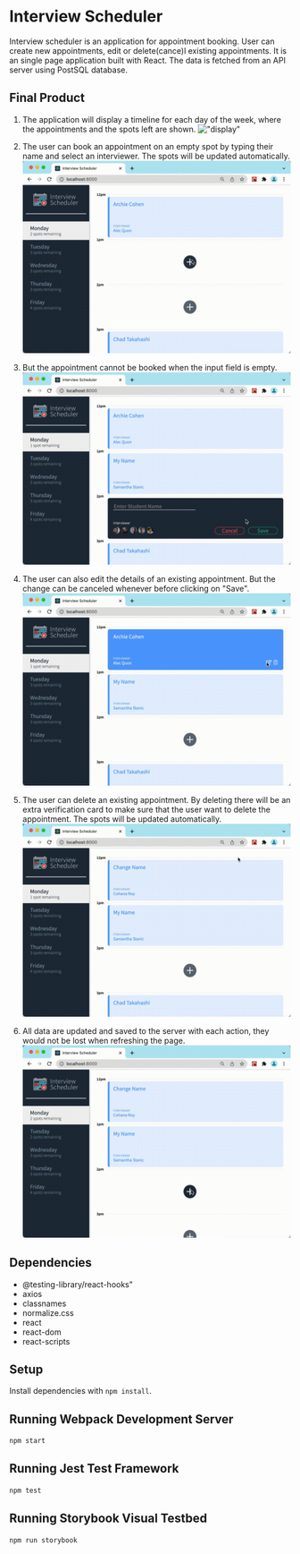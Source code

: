 # Interview Scheduler
Interview scheduler is an application for appointment booking. User can create new appointments, edit or delete(cance)l existing appointments.
It is an single page application built with React. The data is fetched from an API server using PostSQL database. 

## Final Product

1. The application will display a timeline for each day of the week, where the appointments and the spots left are shown.
!["display"](https://github.com/BosiC0015/scheduler/blob/gifs/public/gifs/display.gif)

2. The user can book an appointment on an empty spot by typing their name and select an interviewer. The spots will be updated automatically.
!["create"](https://github.com/BosiC0015/scheduler/blob/master/public/gifs/create.gif)

3. But the appointment cannot be booked when the input field is empty.
!["validate"](https://github.com/BosiC0015/scheduler/blob/gifs/public/gifs/validate.gif)

4. The user can also edit the details of an existing appointment. But the change can be canceled whenever before clicking on "Save".
!["edit"](https://github.com/BosiC0015/scheduler/blob/gifs/public/gifs/edit.gif)

5. The user can delete an existing appointment. By deleting there will be an extra verification card to make sure that the user want to delete the appointment. The spots will be updated automatically.
!["delete"](https://github.com/BosiC0015/scheduler/blob/gifs/public/gifs/delete.gif)

6. All data are updated and saved to the server with each action, they would not be lost when refreshing the page.
!["saved"](https://github.com/BosiC0015/scheduler/blob/gifs/public/gifs/saved.gif)

## Dependencies

- @testing-library/react-hooks"
- axios
- classnames
- normalize.css
- react
- react-dom
- react-scripts

## Setup

Install dependencies with `npm install`.

## Running Webpack Development Server

```sh
npm start
```

## Running Jest Test Framework

```sh
npm test
```

## Running Storybook Visual Testbed

```sh
npm run storybook
```
